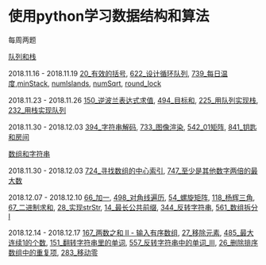 # 使用python学习数据结构和算法

每周两题

[队列和栈](队列和栈) 

2018.11.16 - 2018.11.19 [20_有效的括号](队列和栈/20_有效的括号.ipynb),  [622_设计循环队列](队列和栈/622_设计循环队列.ipynb), [739_每日温度](队列和栈/739_每日温度.ipynb),[minStack](队列和栈/minStack.py), [numIslands](队列和栈/numIslands.py), [numSqrt](队列和栈/numSqrt.py), [round_lock](队列和栈/round_lock.py)

2018.11.23 - 2018.11.26  [150_逆波兰表达式求值](队列和栈/150_逆波兰表达式求值.ipynb),  [494_目标和](队列和栈/494_目标和.ipynb), [225_用队列实现栈](队列和栈/225_用队列实现栈.ipynb), [232_用栈实现队列](队列和栈/232_用栈实现队列.ipynb)

2018.11.30 - 2018.12.03 [394_字符串解码](队列和栈/394_字符串解码.ipynb), [733_图像渲染](队列和栈/733_图像渲染.ipynb), [542_01矩阵](队列和栈/542_01矩阵.ipynb), [841_钥匙和房间](队列和栈/841_钥匙和房间.ipynb)

[数组和字符串](数组和字符串) 

2018.11.30 - 2018.12.03 [724_寻找数组的中心索引](数组和字符串/724_寻找数组的中心索引.ipynb), [747_至少是其他数字两倍的最大数](数组和字符串/747_至少是其他数字两倍的最大数.ipynb)

2018.12.07 - 2018.12.10 [66_加一](数组和字符串/66_加一.ipynb), [498_对角线遍历](数组和字符串/498_对角线遍历.ipynb), [54_螺旋矩阵](数组和字符串/54_螺旋矩阵.ipynb), [118_杨辉三角](数组和字符串/118_杨辉三角.ipynb), [67_二进制求和](数组和字符串/67_二进制求和.ipynb), [28_实现strStr](数组和字符串/28_实现strStr.ipynb), [14_最长公共前缀](数组和字符串/14_最长公共前缀.ipynb), [344_反转字符串](数组和字符串/344_反转字符串.ipynb), [561_数组拆分 I](数组和字符串/561_数组拆分_I.ipynb)

2018.12.14 - 2018.12.17 [167_两数之和 II - 输入有序数组](数组和字符串/167_两数之和_II_输入有序数组.ipynb), [27_移除元素](数组和字符串/27_移除元素.ipynb), [485_最大连续1的个数](数组和字符串/485_最大连续1的个数.ipynb), [151_翻转字符串里的单词](数组和字符串/151_翻转字符串里的单词.ipynb), [557_反转字符串中的单词_III](数组和字符串/557_反转字符串中的单词_III.ipynb), [26_删除排序数组中的重复项](数组和字符串/26_删除排序数组中的重复项.ipynb), [283_移动零](数组和字符串/283_移动零.ipynb)